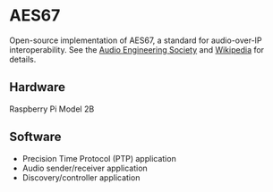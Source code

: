 AES67
=====

Open-source implementation of AES67, a standard for audio-over-IP interoperability. 
See the <a href="http://www.aes.org/publications/standards/search.cfm?docID=96" target="_blank">Audio Engineering Society</a> and <a href="http://en.wikipedia.org/wiki/AES67" target ="_blank">Wikipedia</a> for details.

## Hardware
Raspberry Pi Model 2B

## Software
* Precision Time Protocol (PTP) application
* Audio sender/receiver application
* Discovery/controller application
